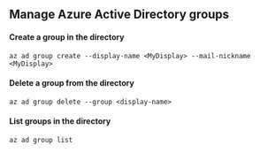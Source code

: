 ## Manage Azure Active Directory groups

#### Create a group in the directory
```
az ad group create --display-name <MyDisplay> --mail-nickname <MyDisplay>
```

#### Delete a group from the directory
```
az ad group delete --group <display-name>
```

#### List groups in the directory
```
az ad group list
```
